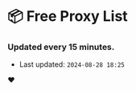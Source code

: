 # :package: Free Proxy List
### Updated every 15 minutes.

- Last updated: `2024-08-28 18:25`

:heart:
